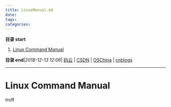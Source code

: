 ```yaml
---
title: LinuxManual.md
date: 
tags: 
categories: 
---
```


**目录 start**
 
1. [Linux Command Manual](#linux-command-manual)

**目录 end**|_2018-12-13 12:06_| [码云](https://gitee.com/gin9) | [CSDN](http://blog.csdn.net/kcp606) | [OSChina](https://my.oschina.net/kcp1104) | [cnblogs](http://www.cnblogs.com/kuangcp)
****************************************
# Linux Command Manual 


troff

